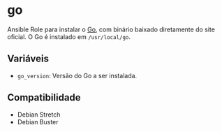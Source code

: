 # go

Ansible Role para instalar o [Go](https://golang.org/), com binário baixado
diretamente do site oficial. O Go é instalado em `/usr/local/go`.

## Variáveis

- `go_version`: Versão do Go a ser instalada.

## Compatibilidade

- Debian Stretch
- Debian Buster
